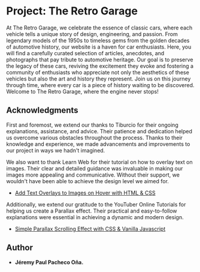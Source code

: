 # Project: The Retro Garage

At The Retro Garage, we celebrate the essence of classic cars, where each vehicle tells a unique story of design, engineering, and passion. From legendary models of the 1950s to timeless gems from the golden decades of automotive history, our website is a haven for car enthusiasts. Here, you will find a carefully curated selection of articles, anecdotes, and photographs that pay tribute to automotive heritage. Our goal is to preserve the legacy of these cars, reviving the excitement they evoke and fostering a community of enthusiasts who appreciate not only the aesthetics of these vehicles but also the art and history they represent. Join us on this journey through time, where every car is a piece of history waiting to be discovered. Welcome to The Retro Garage, where the engine never stops!



## Acknowledgments

First and foremost, we extend our thanks to Tiburcio for their ongoing explanations, assistance, and advice. Their patience and dedication helped us overcome various obstacles throughout the process. Thanks to their knowledge and experience, we made advancements and improvements to our project in ways we hadn't imagined.

We also want to thank Learn Web for their tutorial on how to overlay text on images. Their clear and detailed guidance was invaluable in making our images more appealing and communicative. Without their support, we wouldn't have been able to achieve the design level we aimed for.
- [Add Text Overlays to Images on Hover with HTML & CSS](https://www.youtube.com/watch?v=hr4JiDr7Aec)

Additionally, we extend our gratitude to the YouTuber Online Tutorials for helping us create a Parallax effect. Their practical and easy-to-follow explanations were essential in achieving a dynamic and modern design.
- [Simple Parallax Scrolling Effect with CSS & Vanilla Javascript](https://www.youtube.com/watch?v=TawH-AqHTXc)


## Author

  - **Jéremy Paul Pacheco Oña.** 


 